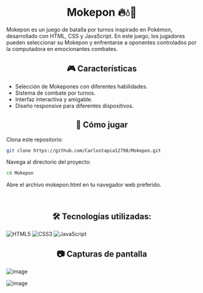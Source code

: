 <h1 align= center> Mokepon 🔥💧🌱</h1>
Mokepon es un juego de batalla por turnos inspirado en Pokémon, desarrollado con HTML, CSS y JavaScript. En este juego, los jugadores pueden seleccionar su Mokepon y enfrentarse a oponentes controlados por la computadora en emocionantes combates.

<h2 align="center">🎮 Características</h2>
<ul>
  <li>Selección de Mokepones con diferentes habilidades.</li>
  <li>Sistema de combate por turnos.</li>
  <li>Interfaz interactiva y amigable.</li>
  <li>Diseño responsive para diferentes dispositivos.</li>
</ul>

<h2 align="center">🚀 Cómo jugar</h2>

Clona este repositorio:


```bash
git clone https://github.com/Carlostapia12798/Mokepon.git
```
Navega al directorio del proyecto:
```bash
cd Mokepon
```
Abre el archivo mokepon.html en tu navegador web preferido.

<br>
<h2 align="center">🛠️ Tecnologías utilizadas:</h2>


![HTML5](https://img.shields.io/badge/HTML5-E34F26?style=for-the-badge&logo=html5&logoColor=white)
![CSS3](https://img.shields.io/badge/CSS3-1572B6?style=for-the-badge&logo=css3&logoColor=white)
![JavaScript](https://img.shields.io/badge/JavaScript-F7DF1E?style=for-the-badge&logo=javascript&logoColor=black)


<h2 align="center">📷 Capturas de pantalla</h2>

![image](https://github.com/user-attachments/assets/d75b3ef6-30f1-41b6-9f5e-fdaf10b94146)

![image](https://github.com/user-attachments/assets/0459b2ba-b3d4-403f-8fbf-cf7ce9f73d71)




